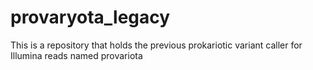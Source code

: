 # provaryota_legacy
This is a repository that holds the previous prokariotic variant caller for Illumina reads named provariota
